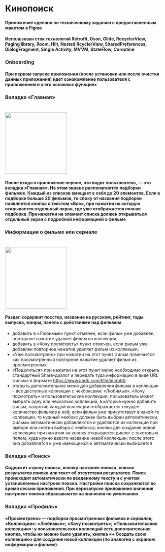 # Кинопоиск
#### Приложение сделано по техническому заданию с предоставленным макетом в Figma
#### Использован стек  технологий Retrofit, Gson, Glide, RecyclerView, Paging library, Room, Hilt, Nested RcyclerView, SharedPreferences, DialogFragment, Single Activity, MVVM, StateFlow, Coroutine
### Onboarding 
#### При первом запуске приложения (после установки или после очистки данных приложения) идет ознокомление пользователя с приложением и о его основных функциях
### Вкладка «Главная»
# <img src="video_sample/kipoisk_main.gif" width="200"/>
#### После входа в приложение первое, что видит пользователь, — это вкладка «Главная». На этом экране располагаются подборки фильмов. Каждый из списков вмещает в себя до 20 элементов. Если в подборке больше 20 фильмов, то сбоку от названия подборки появляется кнопка с текстом «Все», при нажатии на которую открывается отдельный экран, где уже отображается полная подборка. При нажатии на элемент списка должен открываться отдельный экран с подробной информацией о фильме
### Информация о фильме или сериале
# <img src="kinopoisk_info" width="200"/>
#### Раздел содержит посстер, название на русском, рейтинг, годы выпуска, жанры, панель с действиями над фильмом 
- добавить в «Любимые» пункт отмечен, если фильм уже добавлен; повторное нажатие удаляет фильм из коллекции; 
- добавить в «Хочу посмотреть» пункт отмечен, если фильм уже добавлен повторное нажатие удаляет фильм из коллекции; 
- «Уже просмотрено» при нажатии на этот пункт фильм помечается как просмотренный повторное нажатие удаляет фильм из просмотренных;
- «Поделиться» при нажатии на этот пункт меню необходимо открыть стандартный Share-диалог и передать туда информацию в виде URL фильма в формате https://www.imdb.com/title/imdbId/; 
-	открыть дополнительное меню для добавления фильма в коллекции - все доступные коллекции с чекбоксами: «Любимые», «Хочу посмотреть» и пользовательские коллекции; пользователь может выбрать одну или несколько коллекций, в которые нужно добавить фильм; напротив каждой коллекции отображается текущее количество фильмов в ней; если фильм уже присутствует в какой-то коллекции, то нужный чекбокс должен быть выбран автоматически; фильмы автоматически добавляются и удаляются из коллекций при выборе или снятии выбора с чекбокса; кнопка для создания новой коллекции; при нажатии на кнопку открывается диалог с текстовым полем, куда нужно ввести название новой коллекции; после этого она добавляется к уже имеющимся и автоматически выбирается
### Вкладка «Поиск»
#### Содержит строку поиска, кнопку настроек поиска, список результатов поиска или текст об отсутствии результатов. Поиск происходит автоматически по введенному тексту и с учетом установленных настроек поиска. Настройки поиска сохраняются во время сессии приложения. При перезапуске приложения значения настроект поиска сбрасываются на значения по умолчанию
### Вкладка «Профиль» 
#### «Просмотрено» — подборка просмотренных фильмов и сериалов; «Коллекции»:	«Любимые»;	«Хочу посмотреть»;	«Пользовательские коллекции»: у пользовательских коллекций есть дополнительная кнопка, чтобы их можно было удалить;	кнопка «+ Создать свою коллекцию» для создания новой коллекции (по аналогии с экраном информации о фильме).
